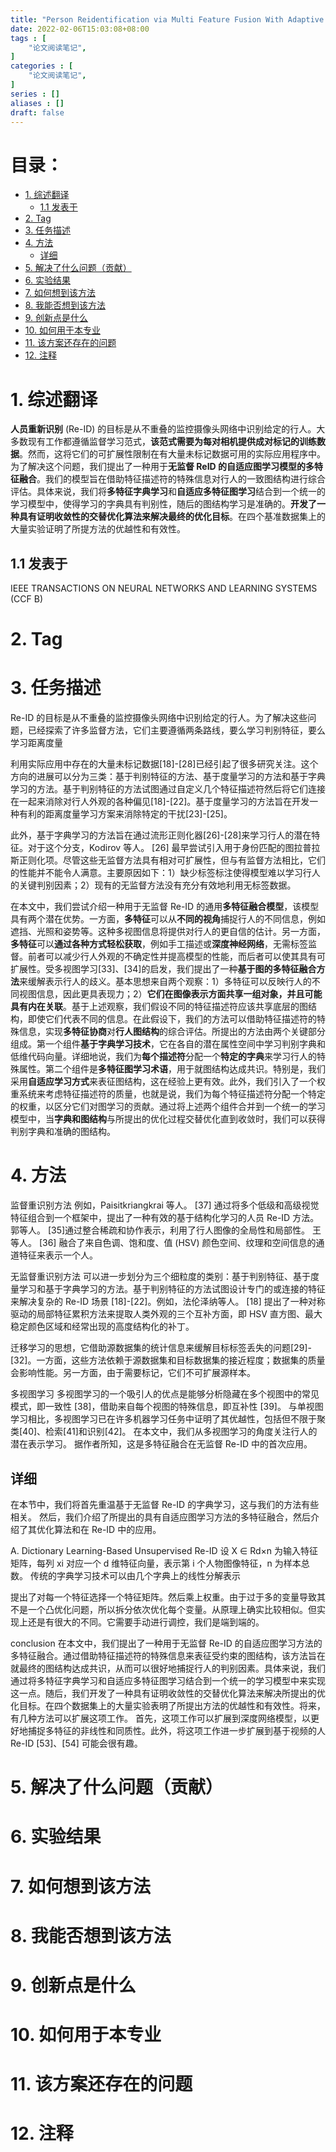 ```yaml
---
title: "Person Reidentification via Multi Feature Fusion With Adaptive Graph Learning"
date: 2022-02-06T15:03:08+08:00
tags : [
    "论文阅读笔记",
]
categories : [
    "论文阅读笔记",
]
series : []
aliases : []
draft: false
---
```


# 目录： <!-- omit in toc -->
- [1. 综述翻译](#1-综述翻译)
  - [1.1 发表于](#11-发表于)
- [2. Tag](#2-tag)
- [3. 任务描述](#3-任务描述)
- [4. 方法](#4-方法)
  - [详细](#详细)
- [5. 解决了什么问题（贡献）](#5-解决了什么问题贡献)
- [6. 实验结果](#6-实验结果)
- [7. 如何想到该方法](#7-如何想到该方法)
- [8. 我能否想到该方法](#8-我能否想到该方法)
- [9. 创新点是什么](#9-创新点是什么)
- [10. 如何用于本专业](#10-如何用于本专业)
- [11. 该方案还存在的问题](#11-该方案还存在的问题)
- [12. 注释](#12-注释)

# 1. 综述翻译

**人员重新识别** (Re-ID) 的目标是从不重叠的监控摄像头网络中识别给定的行人。大多数现有工作都遵循监督学习范式，**该范式需要为每对相机提供成对标记的训练数据**。然而，这将它们的可扩展性限制在有大量未标记数据可用的实际应用程序中。为了解决这个问题，我们提出了一种用于**无监督 ReID 的自适应图学习模型的多特征融合**。我们的模型旨在借助特征描述符的特殊信息对行人的一致图结构进行综合评估。具体来说，我们将**多特征字典学习**和**自适应多特征图学习**结合到一个统一的学习模型中，使得学习的字典具有判别性，随后的图结构学习是准确的。**开发了一种具有证明收敛性的交替优化算法来解决最终的优化目标**。在四个基准数据集上的大量实验证明了所提方法的优越性和有效性。

## 1.1 发表于

IEEE TRANSACTIONS ON NEURAL NETWORKS AND LEARNING SYSTEMS (CCF B)

# 2. Tag

# 3. 任务描述

Re-ID 的目标是从不重叠的监控摄像头网络中识别给定的行人。为了解决这些问题，已经探索了许多监督方法，它们主要遵循两条路线，要么学习判别特征，要么学习距离度量

利用实际应用中存在的大量未标记数据[18]-[28]已经引起了很多研究关注。这个方向的进展可以分为三类：基于判别特征的方法、基于度量学习的方法和基于字典学习的方法。基于判别特征的方法试图通过自定义几个特征描述符然后将它们连接在一起来消除对行人外观的各种偏见[18]-[22]。基于度量学习的方法旨在开发一种有利的距离度量学习方案来消除特定的干扰[23]-[25]。

此外，基于字典学习的方法旨在通过流形正则化器[26]-[28]来学习行人的潜在特征。对于这个分支，Kodirov 等人。 [26] 最早尝试引入用于身份匹配的图拉普拉斯正则化项。尽管这些无监督方法具有相对可扩展性，但与有监督方法相比，它们的性能并不能令人满意。主要原因如下：1）缺少标签标注使得模型难以学习行人的关键判别因素；2）现有的无监督方法没有充分有效地利用无标签数据。


在本文中，我们尝试介绍一种用于无监督 Re-ID 的通用**多特征融合模型**，该模型具有两个潜在优势。一方面，**多特征**可以从**不同的视角**捕捉行人的不同信息，例如遮挡、光照和姿势等。这种多视图信息将提供对行人的更自信的估计。另一方面，**多特征**可以**通过各种方式轻松获取**，例如手工描述或**深度神经网络**，无需标签监督。前者可以减少行人外观的不确定性并提高模型的性能，而后者可以使其具有可扩展性。受多视图学习[33]、[34]的启发，我们提出了一种**基于图的多特征融合方法**来缓解表示行人的歧义。基本思想来自两个观察：1）多特征可以反映行人的不同视图信息，因此更具表现力；2）**它们在图像表示方面共享一组对象，并且可能具有内在关联**。基于上述观察，我们假设不同的特征描述符应该共享底层的图结构，即使它们代表不同的信息。在此假设下，我们的方法可以借助特征描述符的特殊信息，实现**多特征协商**对**行人图结构**的综合评估。所提出的方法由两个关键部分组成。第一个组件**基于字典学习技术**，它在各自的潜在属性空间中学习判别字典和低维代码向量。详细地说，我们为**每个描述符**分配一个**特定的字典**来学习行人的特殊属性。第二个组件是**多特征图学习术语**，用于就图结构达成共识。特别是，我们采用**自适应学习方式**来表征图结构，这在经验上更有效。此外，我们引入了一个权重系统来考虑特征描述符的质量，也就是说，我们为每个特征描述符分配一个特定的权重，以区分它们对图学习的贡献。通过将上述两个组件合并到一个统一的学习模型中，当**字典和图结构**与所提出的优化过程交替优化直到收敛时，我们可以获得判别字典和准确的图结构。 

# 4. 方法

监督重识别方法
例如，Paisitkriangkrai 等人。 [37] 通过将多个低级和高级视觉特征组合到一个框架中，提出了一种有效的基于结构化学习的人员 Re-ID 方法。 郭等人。 [35]通过整合稀疏和协作表示，利用了行人图像的全局性和局部性。 王等人。 [36] 融合了来自色调、饱和度、值 (HSV) 颜色空间、纹理和空间信息的通道特征来表示一个人。

无监督重识别方法
可以进一步划分为三个细粒度的类别：基于判别特征、基于度量学习和基于字典学习的方法。基于判别特征的方法试图设计专门的或连接的特征来解决复杂的 Re-ID 场景 [18]-[22]。例如，法伦泽纳等人。 [18] 提出了一种对称驱动的局部特征累积方法来提取人类外观的三个互补方面，即 HSV 直方图、最大稳定颜色区域和经常出现的高度结构化的补丁。

迁移学习的思想，它借助源数据集的统计信息来缓解目标标签丢失的问题[29]-[32]。一方面，这些方法依赖于源数据集和目标数据集的接近程度；数据集的质量会影响性能。另一方面，由于需要标记，它们不可扩展源样本。

多视图学习
多视图学习的一个吸引人的优点是能够分析隐藏在多个视图中的常见模式，即一致性 [38]，借助来自每个视图的特殊信息，即互补性 [39]。 与单视图学习相比，多视图学习已在许多机器学习任务中证明了其优越性，包括但不限于聚类[40]、检索[41]和识别[42]。 在本文中，我们从多视图学习的角度关注行人的潜在表示学习。 据作者所知，这是多特征融合在无监督 Re-ID 中的首次应用。

## 详细
在本节中，我们将首先重温基于无监督 Re-ID 的字典学习，这与我们的方法有些相关。 然后，我们介绍了所提出的具有自适应图学习方法的多特征融合，然后介绍了其优化算法和在 Re-ID 中的应用。

A. Dictionary Learning-Based Unsupervised Re-ID
设 X ∈ Rd×n 为输入特征矩阵，每列 xi 对应一个 d 维特征向量，表示第 i 个人物图像特征，n 为样本总数。 传统的字典学习技术可以由几个字典上的线性分解表示

提出了对每一个特征选择一个特征矩阵。然后乘上权重。由于过于多的变量导致其不是一个凸优化问题，所以拆分依次优化每个变量。从原理上确实比较相似。但实现上还是有很大的不同。它需要手动进行调控，我们是端到端的。

conclusion
在本文中，我们提出了一种用于无监督 Re-ID 的自适应图学习方法的多特征融合。通过借助特征描述符的特殊信息来表征受约束的图结构，该方法旨在就最终的图结构达成共识，从而可以很好地捕捉行人的判别因素。具体来说，我们通过将多特征字典学习和自适应多特征图学习结合到一个统一的学习模型中来实现这一点。随后，我们开发了一种具有证明收敛性的交替优化算法来解决所提出的优化目标。在四个数据集上的大量实验表明了所提出方法的优越性和有效性。将来，有几种方法可以扩展这项工作。
首先，这项工作可以扩展到深度网络模型，以更好地捕捉多特征的非线性和同质性。此外，将这项工作进一步扩展到基于视频的人 Re-ID [53]、[54] 可能会很有趣。


# 5. 解决了什么问题（贡献）

# 6. 实验结果

# 7. 如何想到该方法

# 8. 我能否想到该方法

# 9. 创新点是什么

# 10. 如何用于本专业

# 11. 该方案还存在的问题

# 12. 注释
